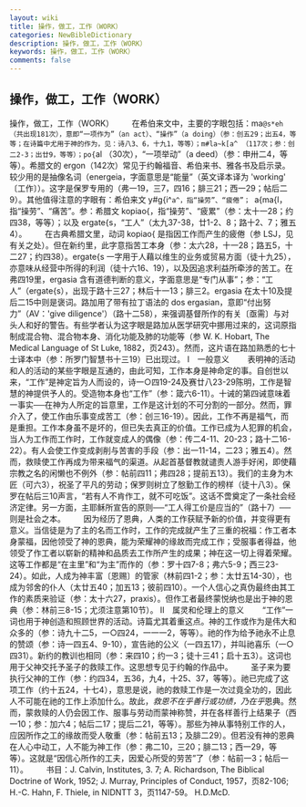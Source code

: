 ```yaml
---
layout: wiki
title: 操作，做工，工作（WORK）
categories: NewBibleDictionary
description: 操作，做工，工作（WORK）
keywords: 操作，做工，工作（WORK）
comments: false
---
```


## 操作，做工，工作（WORK）



操作，做工，工作（WORK）
　　在希伯来文中，主要的字眼包括：ma`@s*eh （共出现181次），意即“一项作为”（an act）、“操作”（a doing）（参：创五29；出五4，等等；在诗篇中尤用于神的作为，见：诗八3、6，十九1，等等）；m#la~k[a^ （117次；参：创二2-3；出廿9，等等）；po{`al （30次），“一项举动”（a deed）（参：申卅二4，等等）。希腊文的 ergon（142次）常见于约翰福音、希伯来书、雅各书及启示录。较少用的是抽像名词（energeia，字面意思是“能量”（英文译本译为 'working' 〔工作〕）。这字是保罗专用的（弗一19，三7，四16；腓三21；西一29；帖后二9）。其他值得注意的字眼有：希伯来文 y#g{i^`a^，指“操劳”、“疲倦”； `a{ma{l，指“操劳”、“痛苦”。参：希腊文 kopiao{，指“操劳”、“疲累”（参：太十一28；约四38，等等）；以及 ergate{s，“工人”（太九37-38，廿1-2、8；路十2、7；雅五4）。
　　在古典希腊文里，动词 kopiao{ 是指因工作而产生的疲倦（参 LSJ，见有关之处）。但在新约里，此字意指苦工本身（参：太六28，十一28；路五5，十二27；约四38）。ergate{s 一字用于人藉以维生的业务或贸易方面（徒十九25），亦意味从经营中所得的利润（徒十六16、19），以及因追求利益所牵涉的苦工。在弗四19里，ergasia 含有道德判断的意义，字面意思是“专门从事”；参：“工人”（ergate{s），出现于路十三27；林后十一13；腓三2。ergasia 在太十10及提后二15中则是褒词。路加用了带有拉丁语法的 dos ergasian，意即“付出努力”（AV：'give diligence'）（路十二58），来强调基督所作的有关〔亟需〕与对头人和好的警告。有些学者认为这字眼是路加从医学研究中挪用过来的，这词原指制成混合物、混合物本身、消化功能及肺的功能等（参 W. K. Hobart, The Medical Language of St Luke, 1882，页243）。然而，这片语在路加熟悉的七十士译本中（参：所罗门智慧书十三19）已出现过。
Ⅰ　一般意义
　　表明神的活动和人的活动的某些字眼是互通的，由此可知，工作本身是神命定的事。自创世以来，“工作”是神定旨为人而设的，诗一○四19-24及赛廿八23-29陈明，工作是智慧的神提供予人的。受造物本身也“工作”（参：箴六6-11）。十诫的第四诫意味着一事实──在神为人所定的旨意里，工作是这计划的不可分割的一部分。然而，罪介入了，使工作由乐事变成苦工（参：创三16-19）。因此，工作不再是福气，而是重担。工作本身虽不是坏的，但已失去真正的价值。工作已成为人犯罪的机会，当人为工作而工作时，工作就变成人的偶像（参：传二4-11、20-23；路十二16-22）。有人会使工作变成剥削与苦害的手段（参：出一11-14，二23；雅五4）。然而，救赎使工作再成为带来福气的渠道。从起首基督教就谴责人游手好闲，即使藉宗教之名的闲懒也不例外（参：帖前四11；弗四28；提前五13）。我们的主身为木匠（可六3），祝圣了平凡的劳动；保罗则树立了慇勤工作的榜样（徒十八3）。保罗在帖后三10声言，“若有人不肯作工，就不可吃饭”。这话不啻奠定了一条社会经济定律。另一方面，主耶稣所宣告的原则──“工人得工价是应当的”（路十7）──则是社会之本。
　　因为经历了恩典，人类的工作获赋予新的价值，并变得更有意义。当信徒是为了主的名而工作时，工作的完成就产生了三重的祝福：作工者本身蒙福，因他领受了神的恩典，能为荣耀神的缘故而完成工作；受服事者得益，他领受了作工者以崭新的精神和品质去工作所产生的成果；神在这一切上得着荣耀。这等工作都是“在主里”和“为主”而作的（参：罗十四7-8；弗六5-9；西三23-24）。如此，人成为神丰富〔恩赐〕的管家（林前四1-2；参：太廿五14-30），也成为邻舍的仆人（太廿五40；加五13；彼前四10）。一个人信心之真伪最终由其工作的素质来验证（参：太十六27，praxis）。但作工者最终蒙悦纳也是出于神的恩典（参：林前三8-15；尤须注意第10节）。
Ⅱ　属灵和伦理上的意义
　　“工作”一词也用于神创造和照顾世界的活动。诗篇尤其着重这点。神的工作或作为是伟大和众多的（参：诗九十二5，一○四24，一一一2，等等）。祂的作为给予祂永不止息的赞颂（参：诗一四五4、9-10），宣告祂的公义（一四五17），并叫祂喜乐（一○四31）。新约的教训也相同（参：来四10；约一3；徒十三41；启十五3）。这词也用于父神交托予圣子的救赎工作。这思想专见于约翰的作品中。
　　圣子来为要执行父神的工作（参：约四34，五36，九4，十25、37，等等）。祂已完成了这项工作（约十五24，十七4），意思是说，祂的救赎工作是一次过竟全功的，因此人不可能在祂的工作上添加什么。故此，*救恩不在乎善行或功绩，乃在乎*恩典。然而，蒙救赎的人仍会因工作、服事与劳动而蒙神称赞，并在各样善行上结果子（西一10；参：加六4；帖后二17；提后二21，等等）。那些为神从事特别工作的人，应因所作之工的缘故而受人敬重（参：帖前五13；及腓二29）。但若没有神的恩典在人心中动工，人不能为神工作（参：弗二10，三20；腓二13；西一29，等等）。这就是“因信心所作的工夫，因爱心所受的劳苦”了（参：帖前一3；帖后一11）。
　　书目：J. Calvin, Institutes, 3. 7; A. Richardson, The Biblical Doctrine of Work, 1952; J.
Murray, Principles of Conduct, 1957，页82-106; H.-C. Hahn, F.
Thiele, in NIDNTT 3，页1147-59。
H.D.McD.




